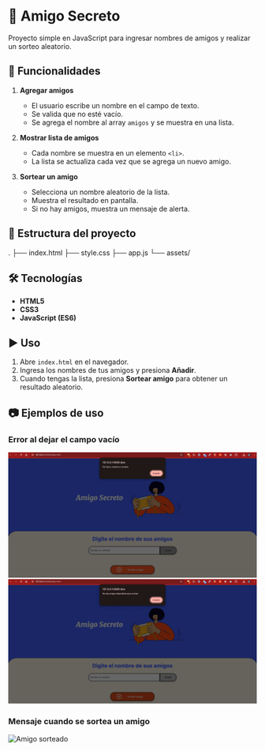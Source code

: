 # 🎁 Amigo Secreto

Proyecto simple en JavaScript para ingresar nombres de amigos y realizar un sorteo aleatorio.

## 🚀 Funcionalidades
1. **Agregar amigos**  
   - El usuario escribe un nombre en el campo de texto.  
   - Se valida que no esté vacío.  
   - Se agrega el nombre al array `amigos` y se muestra en una lista.  

2. **Mostrar lista de amigos**  
   - Cada nombre se muestra en un elemento `<li>`.  
   - La lista se actualiza cada vez que se agrega un nuevo amigo.  

3. **Sortear un amigo**  
   - Selecciona un nombre aleatorio de la lista.  
   - Muestra el resultado en pantalla.  
   - Si no hay amigos, muestra un mensaje de alerta.  

## 📂 Estructura del proyecto

.
├── index.html
├── style.css
├── app.js
└── assets/


## 🛠️ Tecnologías
- **HTML5**  
- **CSS3**  
- **JavaScript (ES6)**

## ▶️ Uso
1. Abre `index.html` en el navegador.  
2. Ingresa los nombres de tus amigos y presiona **Añadir**.  
3. Cuando tengas la lista, presiona **Sortear amigo** para obtener un resultado aleatorio.

## 📷 Ejemplos de uso

### Error al dejar el campo vacío
![Error al no escribir un nombre](assets/readme/imagen-agregar-amigos.png)
![Error lista de amigos vacía](assets/readme/imagen-sin-amigos-disponibles.png)

### Mensaje cuando se sortea un amigo
![Amigo sorteado](assets/readme/imagen-ok.pngg)